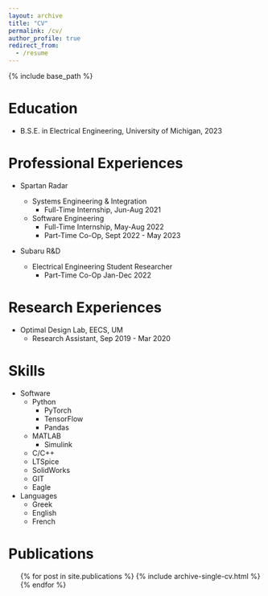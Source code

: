 ```yaml
---
layout: archive
title: "CV"
permalink: /cv/
author_profile: true
redirect_from:
  - /resume
---
```


{% include base_path %}

Education
======
* B.S.E. in Electrical Engineering, University of Michigan, 2023

Professional Experiences
======
* Spartan Radar
  * Systems Engineering & Integration
    * Full-Time Internship, Jun-Aug 2021
  * Software Engineering
    * Full-Time Internship, May-Aug 2022
    * Part-Time Co-Op, Sept 2022 - May 2023

* Subaru R&D
  * Electrical Engineering Student Researcher
    * Part-Time Co-Op Jan-Dec 2022

Research Experiences
======
* Optimal Design Lab, EECS, UM
  * Research Assistant, Sep 2019 - Mar 2020
  
Skills
======
* Software
  * Python
    * PyTorch
    * TensorFlow
    * Pandas
  * MATLAB 
    * Simulink
  * C/C++
  * LTSpice
  * SolidWorks
  * GIT
  * Eagle
* Languages
  * Greek
  * English
  * French

Publications
======
  <ul>{% for post in site.publications %}
    {% include archive-single-cv.html %}
  {% endfor %}</ul>
  
<!-- Talks
======
  <ul>{% for post in site.talks %}
    {% include archive-single-talk-cv.html %}
  {% endfor %}</ul> -->
  
<!-- Teaching
======
  <ul>{% for post in site.teaching %}
    {% include archive-single-cv.html %}
  {% endfor %}</ul> -->
  
<!-- Service and leadership
======
* Currently signed in to 43 different slack teams -->
